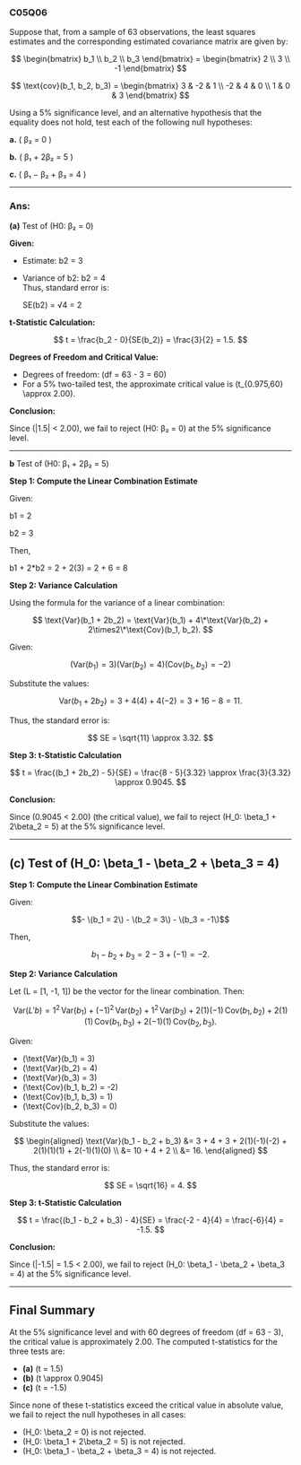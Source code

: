 ### C05Q06

Suppose that, from a sample of 63 observations, the least squares estimates and the corresponding estimated covariance matrix are given by:

$$
\begin{bmatrix}
b_1 \\
b_2 \\
b_3
\end{bmatrix} =
\begin{bmatrix}
2 \\
3 \\
-1
\end{bmatrix}
$$

$$
\text{cov}(b_1, b_2, b_3) =
\begin{bmatrix}
3 & -2 & 1 \\
-2 & 4 & 0 \\
1 & 0 & 3
\end{bmatrix}
$$

Using a 5% significance level, and an alternative hypothesis that the equality does not hold, test each of the following null hypotheses:

**a.** ( β₂ = 0 )

**b.** ( β₁ + 2β₂ = 5 )

**c.** ( β₁ − β₂ + β₃ = 4 )

---
### Ans:

**(a)** Test of (H0: β₂ = 0)

**Given:**

- Estimate: b2 = 3
- Variance of b2: b2 = 4  
  Thus, standard error is:

  SE(b2) = √4 = 2


**t-Statistic Calculation:**

$$
t = \frac{b_2 - 0}{SE(b_2)} = \frac{3}{2} = 1.5.
$$

**Degrees of Freedom and Critical Value:**

- Degrees of freedom: \(df = 63 - 3 = 60\)
- For a 5% two-tailed test, the approximate critical value is \(t_{0.975,60} \approx 2.00\).

**Conclusion:**

Since \(|1.5| < 2.00\), we fail to reject \(H0: β₂ = 0) at the 5% significance level.

---

**b** Test of (H0: β₁ + 2β₂ = 5)

**Step 1: Compute the Linear Combination Estimate**

Given:

b1 = 2

b2 = 3

Then,

b1 + 2*b2 = 2 + 2(3) = 2 + 6 = 8

**Step 2: Variance Calculation**

Using the formula for the variance of a linear combination:

$$
\text{Var}(b_1 + 2b_2) = \text{Var}(b_1) + 4\*\text{Var}(b_2) + 2\times2\*\text{Cov}(b_1, b_2).
$$

Given:

~~~ math
 (\text{Var}(b_1) = 3)
 (\text{Var}(b_2) = 4)
 (\text{Cov}(b_1, b_2) = -2)
~~~
Substitute the values:

$$
\text{Var}(b_1 + 2b_2) = 3 + 4(4) + 4(-2) = 3 + 16 - 8 = 11.
$$

Thus, the standard error is:

$$
SE = \sqrt{11} \approx 3.32.
$$

**Step 3: t-Statistic Calculation**

$$
t = \frac{(b_1 + 2b_2) - 5}{SE} = \frac{8 - 5}{3.32} \approx \frac{3}{3.32} \approx 0.9045.
$$

**Conclusion:**

Since \(0.9045 < 2.00\) (the critical value), we fail to reject \(H_0: \beta_1 + 2\beta_2 = 5\) at the 5% significance level.

---

## (c) Test of \(H_0: \beta_1 - \beta_2 + \beta_3 = 4\)

**Step 1: Compute the Linear Combination Estimate**

Given:

~~~math
- \(b_1 = 2\)
- \(b_2 = 3\)
- \(b_3 = -1\)
~~~

Then,

$$
b_1 - b_2 + b_3 = 2 - 3 + (-1) = -2.
$$

**Step 2: Variance Calculation**

Let \(L = [1, -1, 1]\) be the vector for the linear combination. Then:

$$
\text{Var}(L'b) = 1^2\,\text{Var}(b_1) + (-1)^2\,\text{Var}(b_2) + 1^2\,\text{Var}(b_3) + 2(1)(-1)\,\text{Cov}(b_1,b_2) + 2(1)(1)\,\text{Cov}(b_1,b_3) + 2(-1)(1)\,\text{Cov}(b_2,b_3).
$$

Given:
- \(\text{Var}(b_1) = 3\)
- \(\text{Var}(b_2) = 4\)
- \(\text{Var}(b_3) = 3\)
- \(\text{Cov}(b_1, b_2) = -2\)
- \(\text{Cov}(b_1, b_3) = 1\)
- \(\text{Cov}(b_2, b_3) = 0\)

Substitute the values:

$$
\begin{aligned}
\text{Var}(b_1 - b_2 + b_3) &= 3 + 4 + 3 + 2(1)(-1)(-2) + 2(1)(1)(1) + 2(-1)(1)(0) \\
&= 10 + 4 + 2 \\
&= 16.
\end{aligned}
$$

Thus, the standard error is:

$$
SE = \sqrt{16} = 4.
$$

**Step 3: t-Statistic Calculation**

$$
t = \frac{(b_1 - b_2 + b_3) - 4}{SE} = \frac{-2 - 4}{4} = \frac{-6}{4} = -1.5.
$$

**Conclusion:**

Since \(|-1.5| = 1.5 < 2.00\), we fail to reject \(H_0: \beta_1 - \beta_2 + \beta_3 = 4\) at the 5% significance level.

---

## Final Summary

At the 5% significance level and with 60 degrees of freedom (df = 63 - 3), the critical value is approximately 2.00. The computed t-statistics for the three tests are:

- **(a)** \(t = 1.5\)  
- **(b)** \(t \approx 0.9045\)  
- **(c)** \(t = -1.5\)

Since none of these t-statistics exceed the critical value in absolute value, we fail to reject the null hypotheses in all cases:

- \(H_0: \beta_2 = 0\) is not rejected.
- \(H_0: \beta_1 + 2\beta_2 = 5\) is not rejected.
- \(H_0: \beta_1 - \beta_2 + \beta_3 = 4\) is not rejected.
